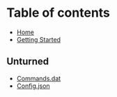 # Table of contents

* [Home](README.md)
* [Getting Started](getting-started.md)

## Unturned

* [Commands.dat](unturned/commands.dat.md)
* [Config.json](unturned/untitled.md)

